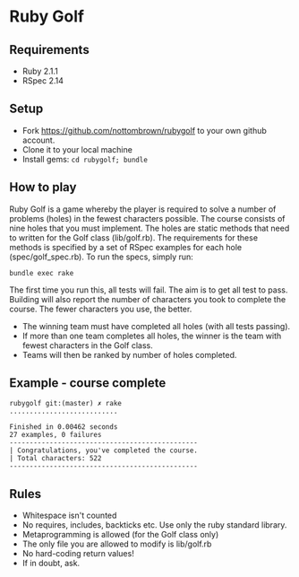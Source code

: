 # Ruby Golf

## Requirements

 * Ruby 2.1.1
 * RSpec 2.14

## Setup

 * Fork https://github.com/nottombrown/rubygolf to your own github account.
 * Clone it to your local machine
 * Install gems: `cd rubygolf; bundle`

## How to play

Ruby Golf is a game whereby the player is required to solve a number of problems (holes) in the fewest characters possible. The course consists of nine holes that you must implement. The holes are static methods that need to written for the Golf class (lib/golf.rb). The requirements for these methods is specified by a set of RSpec examples for each hole (spec/golf_spec.rb). To run the specs, simply run:

    bundle exec rake

The first time you run this, all tests will fail.  The aim is to get all test to pass. Building will also report the number of characters you took to complete the course. The fewer characters you use, the better.

 * The winning team must have completed all holes (with all tests passing).
 * If more than one team completes all holes, the winner is the team with fewest characters in the Golf class.
 * Teams will then be ranked by number of holes completed.

## Example - course complete

```
rubygolf git:(master) ✗ rake
...........................

Finished in 0.00462 seconds
27 examples, 0 failures
-----------------------------------------------
| Congratulations, you've completed the course.
| Total characters: 522
-----------------------------------------------
```

## Rules

 * Whitespace isn't counted
 * No requires, includes, backticks etc. Use only the ruby standard library.
 * Metaprogramming is allowed (for the Golf class only)
 * The only file you are allowed to modify is lib/golf.rb
 * No hard-coding return values!
 * If in doubt, ask.
